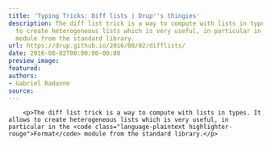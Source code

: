 ```yaml
---
title: 'Typing Tricks: Diff lists | Drup''s thingies'
description: The diff list trick is a way to compute with lists in types. It allows
  to create heterogeneous lists which is very useful, in particular in the Format
  module from the standard library.
url: https://drup.github.io/2016/08/02/difflists/
date: 2016-08-02T00:00:00-00:00
preview_image:
featured:
authors:
- Gabriel Radanne
source:
---
```



        
        
        
        <p>The diff list trick is a way to compute with lists in types. It allows to create heterogeneous lists which is very useful, in particular in the <code class="language-plaintext highlighter-rouge">Format</code> module from the standard library.</p>


        
        
